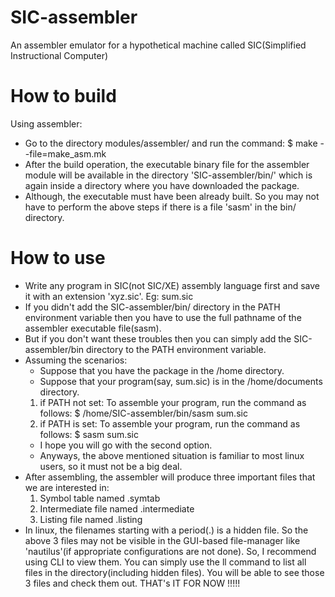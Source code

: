 # SIC-assembler
An assembler emulator for a hypothetical machine called SIC(Simplified Instructional Computer)

# How to build
Using assembler:
- Go to the directory modules/assembler/ and run the command:
	$ make --file=make_asm.mk
- After the build operation, the executable binary file for the assembler module will be available in the directory 'SIC-assembler/bin/'
  which is again inside a directory where you have downloaded the package.
- Although, the executable must have been already built. So you may not have to perform the above steps if there is a file 'sasm' in
  the bin/ directory.


# How to use
- Write any program in SIC(not SIC/XE) assembly language first and save it with an extension 'xyz.sic'. Eg: sum.sic
- If you didn't add the SIC-assembler/bin/ directory in the PATH environment variable then you have to use the full pathname of the
  assembler executable file(sasm).
- But if you don't want these troubles then you can simply add the SIC-assembler/bin directory to the PATH environment variable.
- Assuming the scenarios:
  - Suppose that you have the package in the /home directory.
  - Suppose that your program(say, sum.sic) is in the /home/documents directory.
  1) if PATH not set:
  	To assemble your program, run the command as follows:
  	    $ /home/SIC-assembler/bin/sasm sum.sic
  2) if PATH is set:
  	To assemble your program, run the command as follows:
  	    $ sasm sum.sic
  * I hope you will go with the second option.
  * Anyways, the above mentioned situation is familiar to most linux users, so it must not be a big deal.
- After assembling, the assembler will produce three important files that we are interested in:
  1) Symbol table named .symtab
  2) Intermediate file named .intermediate
  3) Listing file named .listing
- In linux, the filenames starting with a period(.) is a hidden file. So the above 3 files may not be visible in the GUI-based
  file-manager like 'nautilus'(if appropriate configurations are not done). So, I recommend using CLI to view them. You can simply
  use the ll command to list all files in the directory(including hidden files). You will be able to see those 3 files and check
  them out.
	THAT's IT FOR NOW !!!!!
